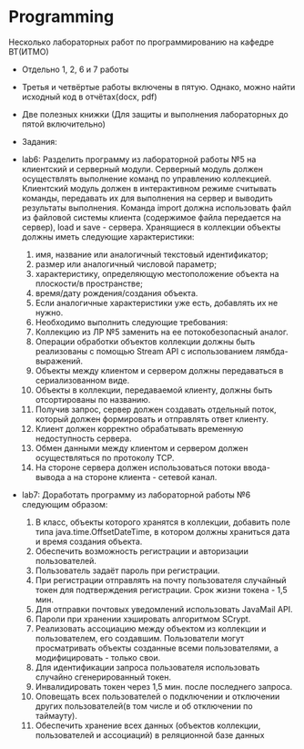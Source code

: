 # Programming
Несколько лабораторных работ по программированию на кафедре ВТ(ИТМО)
+ Отдельно 1, 2, 6 и 7 работы
+ Третья и четвёртые работы включены в пятую. Однако, можно найти исходный код в отчётах(docx, pdf)
+ Две полезных книжки (Для защиты и выполнения лабораторных до пятой включительно)
+ Задания:
+ lab6:
Разделить программу из лабораторной работы №5 на клиентский и серверный модули. Серверный модуль должен осуществлять выполнение команд по управлению коллекцией. Клиентский модуль должен в интерактивном режиме считывать команды, передавать их для выполнения на сервер и выводить результаты выполнения. Команда import должна использовать файл из файловой системы клиента (содержимое файла передается на сервер), load и save - сервера.
Хранящиеся в коллекции объекты должны иметь следующие характеристики:
  1.	имя, название или аналогичный текстовый идентификатор;
  2.	размер или аналогичный числовой параметр;
  3.	характеристику, определяющую местоположение объекта на плоскости/в пространстве;
  4.	время/дату рождения/создания объекта.
  5.	Если аналогичные характеристики уже есть, добавлять их не нужно.
  6.	Необходимо выполнить следующие требования:
  7.	Коллекцию из ЛР №5 заменить на ее потокобезопасный аналог.
  8.	Операции обработки объектов коллекции должны быть реализованы с помощью Stream API с использованием лямбда-выражений.
  9.	Объекты между клиентом и сервером должны передаваться в сериализованном виде.
  10.	Объекты в коллекции, передаваемой клиенту, должны быть отсортированы по названию.
  11.	Получив запрос, сервер должен создавать отдельный поток, который должен формировать и отправлять ответ клиенту.
  12.	Клиент должен корректно обрабатывать временную недоступность сервера.
  13.	Обмен данными между клиентом и сервером должен осуществляться по протоколу TCP.
  14.	На стороне сервера должен использоваться потоки ввода-вывода а на стороне клиента - сетевой канал.

+ lab7:
  Доработать программу из лабораторной работы №6 следующим образом:
  1.	В класс, объекты которого хранятся в коллекции, добавить поле типа java.time.OffsetDateTime, в котором должны храниться дата и время создания объекта.
  2.	Обеспечить возможность регистрации и авторизации пользователей.
  3.	Пользователь задаёт пароль при регистрации.
  4.	При регистрации отправлять на почту пользователя случайный токен для подтверждения регистрации. Срок жизни токена - 1,5 мин.
  5.	Для отправки почтовых уведомлений использовать JavaMail API.
  6.	Пароли при хранении хэшировать алгоритмом SCrypt.
  7.	Реализовать ассоциацию между объектом из коллекции и пользователем, его создавшим. Пользователи могут просматривать объекты созданные всеми пользователями, а модифицировать - только свои.
	8.	Для идентификации запроса пользователя использовать случайно сгенерированный токен.
	9.	Инвалидировать токен через 1,5 мин. после последнего запроса.
	10.	Оповещать всех пользователей о подключении и отключении других пользователей(в том числе и об отключении по таймауту).
	11.	Обеспечить хранение всех данных (объектов коллекции, пользователей и ассоциаций) в реляционной базе данных
